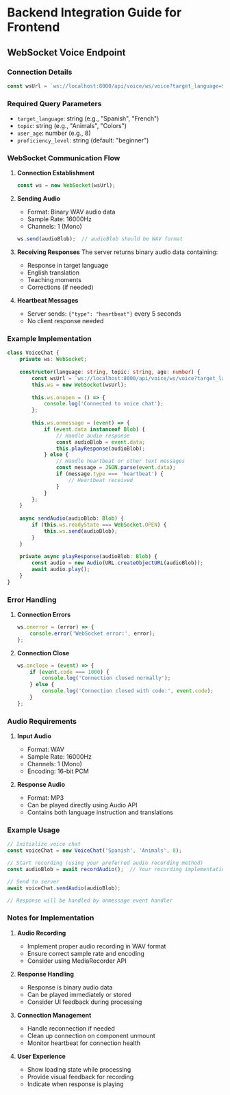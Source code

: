 # Backend Integration Guide for Frontend

## WebSocket Voice Endpoint

### Connection Details
```typescript
const wsUrl = `ws://localhost:8000/api/voice/ws/voice?target_language=${language}&topic=${topic}&user_age=${age}&proficiency_level=${level}`;
```

### Required Query Parameters
- `target_language`: string (e.g., "Spanish", "French")
- `topic`: string (e.g., "Animals", "Colors")
- `user_age`: number (e.g., 8)
- `proficiency_level`: string (default: "beginner")

### WebSocket Communication Flow

1. **Connection Establishment**
   ```typescript
   const ws = new WebSocket(wsUrl);
   ```

2. **Sending Audio**
   - Format: Binary WAV audio data
   - Sample Rate: 16000Hz
   - Channels: 1 (Mono)
   ```typescript
   ws.send(audioBlob);  // audioBlob should be WAV format
   ```

3. **Receiving Responses**
   The server returns binary audio data containing:
   - Response in target language
   - English translation
   - Teaching moments
   - Corrections (if needed)

4. **Heartbeat Messages**
   - Server sends: `{"type": "heartbeat"}` every 5 seconds
   - No client response needed

### Example Implementation

```typescript
class VoiceChat {
    private ws: WebSocket;
    
    constructor(language: string, topic: string, age: number) {
        const wsUrl = `ws://localhost:8000/api/voice/ws/voice?target_language=${language}&topic=${topic}&user_age=${age}`;
        this.ws = new WebSocket(wsUrl);
        
        this.ws.onopen = () => {
            console.log('Connected to voice chat');
        };
        
        this.ws.onmessage = (event) => {
            if (event.data instanceof Blob) {
                // Handle audio response
                const audioBlob = event.data;
                this.playResponse(audioBlob);
            } else {
                // Handle heartbeat or other text messages
                const message = JSON.parse(event.data);
                if (message.type === 'heartbeat') {
                    // Heartbeat received
                }
            }
        };
    }
    
    async sendAudio(audioBlob: Blob) {
        if (this.ws.readyState === WebSocket.OPEN) {
            this.ws.send(audioBlob);
        }
    }
    
    private async playResponse(audioBlob: Blob) {
        const audio = new Audio(URL.createObjectURL(audioBlob));
        await audio.play();
    }
}
```

### Error Handling

1. **Connection Errors**
   ```typescript
   ws.onerror = (error) => {
       console.error('WebSocket error:', error);
   };
   ```

2. **Connection Close**
   ```typescript
   ws.onclose = (event) => {
       if (event.code === 1000) {
           console.log('Connection closed normally');
       } else {
           console.log('Connection closed with code:', event.code);
       }
   };
   ```

### Audio Requirements

1. **Input Audio**
   - Format: WAV
   - Sample Rate: 16000Hz
   - Channels: 1 (Mono)
   - Encoding: 16-bit PCM

2. **Response Audio**
   - Format: MP3
   - Can be played directly using Audio API
   - Contains both language instruction and translations

### Example Usage

```typescript
// Initialize voice chat
const voiceChat = new VoiceChat('Spanish', 'Animals', 8);

// Start recording (using your preferred audio recording method)
const audioBlob = await recordAudio();  // Your recording implementation

// Send to server
await voiceChat.sendAudio(audioBlob);

// Response will be handled by onmessage event handler
```

### Notes for Implementation

1. **Audio Recording**
   - Implement proper audio recording in WAV format
   - Ensure correct sample rate and encoding
   - Consider using MediaRecorder API

2. **Response Handling**
   - Response is binary audio data
   - Can be played immediately or stored
   - Consider UI feedback during processing

3. **Connection Management**
   - Handle reconnection if needed
   - Clean up connection on component unmount
   - Monitor heartbeat for connection health

4. **User Experience**
   - Show loading state while processing
   - Provide visual feedback for recording
   - Indicate when response is playing
